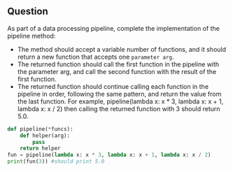 ## Question
As part of a data processing pipeline, complete the implementation of
the pipeline method:
* The method should accept a variable number of functions, and it should return
  a new function that accepts one `parameter arg`.
* The returned function should call the first function in the pipeline with
  the parameter arg, and call the second function with the result of the first function.
* The returned function should continue calling each function in the pipeline
  in order, following the same pattern, and return the value from the last function.
For example, pipeline(lambda x: x * 3, lambda x: x + 1, lambda x: x / 2) then
calling the returned function with 3 should return 5.0.
```python
def pipeline(*funcs):
    def helper(arg):
        pass
    return helper
fun = pipeline(lambda x: x * 3, lambda x: x + 1, lambda x: x / 2)
print(fun(3)) #should print 5.0
```